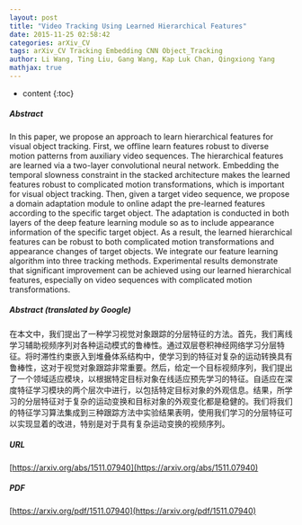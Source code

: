 ```yaml
---
layout: post
title: "Video Tracking Using Learned Hierarchical Features"
date: 2015-11-25 02:58:42
categories: arXiv_CV
tags: arXiv_CV Tracking Embedding CNN Object_Tracking
author: Li Wang, Ting Liu, Gang Wang, Kap Luk Chan, Qingxiong Yang
mathjax: true
---
```


* content
{:toc}

##### Abstract
In this paper, we propose an approach to learn hierarchical features for visual object tracking. First, we offline learn features robust to diverse motion patterns from auxiliary video sequences. The hierarchical features are learned via a two-layer convolutional neural network. Embedding the temporal slowness constraint in the stacked architecture makes the learned features robust to complicated motion transformations, which is important for visual object tracking. Then, given a target video sequence, we propose a domain adaptation module to online adapt the pre-learned features according to the specific target object. The adaptation is conducted in both layers of the deep feature learning module so as to include appearance information of the specific target object. As a result, the learned hierarchical features can be robust to both complicated motion transformations and appearance changes of target objects. We integrate our feature learning algorithm into three tracking methods. Experimental results demonstrate that significant improvement can be achieved using our learned hierarchical features, especially on video sequences with complicated motion transformations.

##### Abstract (translated by Google)
在本文中，我们提出了一种学习视觉对象跟踪的分层特征的方法。首先，我们离线学习辅助视频序列对各种运动模式的鲁棒性。通过双层卷积神经网络学习分层特征。将时滞性约束嵌入到堆叠体系结构中，使学习到的特征对复杂的运动转换具有鲁棒性，这对于视觉对象跟踪非常重要。然后，给定一个目标视频序列，我们提出了一个领域适应模块，以根据特定目标对象在线适应预先学习的特征。自适应在深度特征学习模块的两个层次中进行，以包括特定目标对象的外观信息。结果，所学习的分层特征对于复杂的运动变换和目标对象的外观变化都是稳健的。我们将我们的特征学习算法集成到三种跟踪方法中实验结果表明，使用我们学习的分层特征可以实现显着的改进，特别是对于具有复杂运动变换的视频序列。

##### URL
[https://arxiv.org/abs/1511.07940](https://arxiv.org/abs/1511.07940)

##### PDF
[https://arxiv.org/pdf/1511.07940](https://arxiv.org/pdf/1511.07940)

